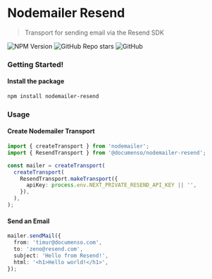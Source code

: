 # Nodemailer Resend

> Transport for sending email via the Resend SDK

<p align="left">
  <img alt="NPM Version" src="https://img.shields.io/npm/v/%40documenso/nodemailer-resend" />
  <img alt="GitHub Repo stars" src="https://img.shields.io/github/stars/documenso/nodemailer-resend">
  <img alt="GitHub" src="https://img.shields.io/github/license/documenso/nodemailer-resend">
</p>

### Getting Started!

#### Install the package

```bash
npm install nodemailer-resend
```

### Usage

#### Create Nodemailer Transport

```typescript
import { createTransport } from 'nodemailer';
import { ResendTransport } from '@documenso/nodemailer-resend';

const mailer = createTransport(
  createTransport(
    ResendTransport.makeTransport({
      apiKey: process.env.NEXT_PRIVATE_RESEND_API_KEY || '',
    }),
  ),
);
```

#### Send an Email

```typescript
mailer.sendMail({
  from: 'timur@documenso.com',
  to: 'zeno@resend.com',
  subject: 'Hello from Resend!',
  html: '<h1>Hello world!</h1>',
});
```
